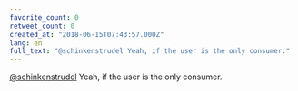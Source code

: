 ```yaml
---
favorite_count: 0
retweet_count: 0
created_at: "2018-06-15T07:43:57.000Z"
lang: en
full_text: "@schinkenstrudel Yeah, if the user is the only consumer."
---
```


[@schinkenstrudel](https://twitter.com/schinkenstrudel) Yeah, if the user is the
only consumer.
